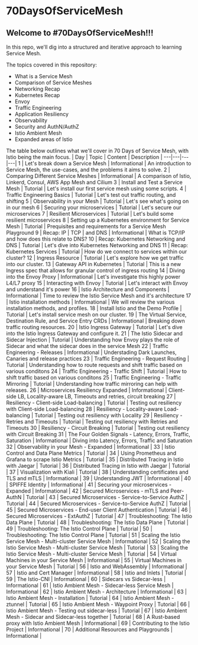 # 70DaysOfServiceMesh

## Welcome to #70DaysOfServiceMesh!!!

In this repo, we'll dig into a structured and iterative approach to learning Service Mesh.

The topics covered in this repository:
- What is a Service Mesh
- Comparison of Service Meshes
- Networking Recap
- Kubernetes Recap
- Envoy
- Traffic Engineering
- Application Resiliency
- Observability
- Security and AuthN/AuthZ
- Istio Ambient Mesh
- Expanded areas of Istio

The table below outlines what we'll cover in 70 Days of Service Mesh, with Istio being the main focus.
| Day | Topic | Content | Description |
---|---|---|---|
1 | Let's break down a Service Mesh | Informational | An introduction to Service Mesh, the use-cases, and the problems it aims to solve.
2 | Comparing Different Service Meshes | Informational | A comparison of Istio, Linkerd, Consul, AWS App Mesh and Cilium
3 | Install and Test a Service Mesh | Tutorial | Let's install our first service mesh using some scripts.
4 | Traffic Engineering Basics | Tutorial | Let's test out traffic routing, and shifting
5 | Observability in your Mesh | Tutorial | Let's see what's going on in our mesh
6 | Securing your microservices | Tutorial | Let's secure our microservices
7 | Resilient Microservices | Tutorial | Let's build some resilient microservices
8 | Setting up a Kubernetes environment for Service Mesh | Tutorial | Prequisites and requirements for a Service Mesh Playground
9 | Recap: IP |  TCP |  and DNS | Informational | What is TCP/IP and how does this relate to DNS?
10 | Recap: Kubernetes Networking and DNS | Tutorial | Let's dive into Kubernetes Networking and DNS
11 | Recap: Kubernetes Services | Tutorial | How do we connect to services within our cluster?
12 | Ingress Resource | Tutorial | Let's explore how we get traffic into our cluster.
13 | Gateway API in Kubernetes | Tutorial | This is a new Ingress spec that allows for granular control of ingress routing
14 | Diving into the Envoy Proxy | Informational | Let's investigate this highly power L4/L7 proxy
15 | Interacting with Envoy | Tutorial | Let's interact with Envoy and understand it's power
16 | Istio Architecture and Components | Informational | Time to review the Istio Service Mesh and it's architecture
17 | Istio installation methods | Informational | We will review the various installation methods, and profiles.
18 | Install Istio and the Demo Profile | Tutorial | Let's install service mesh on our cluster.
19 | The Virtual Service, Destination Rule, and Service Entry CRDs | Informational | Breaking down traffic routing resources.
20 | Istio Ingress Gateway | Tutorial | Let's dive into the Istio Ingress Gateway and configure it.
21 | The Istio Sidecar and Sidecar Injection | Tutorial | Understanding how Envoy plays the role of Sidecar and what the sidecar does in the service Mesh
22 | Traffic Engineering - Releases | Informational | Understading Dark Launches, Canaries and release practices
23 | Traffic Engineering - Request Routing | Tutorial | Understanding how to route requests and shift traffic based on various conditons
24 | Traffic Engineering - Traffic Shift | Tutorial | How to shift traffic based on various conditons
25 | Traffic Engineering - Traffic Mirroring | Tutorial | Understanding how traffic mirroring can help with releases.
26 | Microservices Resiliency Expanded | Informational | Client-side LB, Locality-aware LB, Timeouts and retries, circuit breaking
27 | Resiliency - Client-side Load-balancing | Tutorial | Testing out resiliency with Client-side Load-balancing
28 | Resiliency - Locality-aware Load-balancing | Tutorial | Testing out resiliency with Locality
29 | Resiliency - Retries and Timeouts | Tutorial | Testing out resiliency with Retries and Timeouts
30 | Resiliency - Circuit Breaking | Tutorial | Testing out resiliency with Circuit Breaking
31 | The Four Golden Signals - Latency, Errors, Traffic, Saturation | Informational | Diving into Latency, Errors, Traffic and Saturation
32 | Observability in your Mesh - Expanded | Informational | 
33 | Istio Control and Data Plane Metrics | Tutorial | 
34 | Using Prometheus and Grafana to scrape Istio Metrics  | Tutorial | 
35 | Distributed Tracing in Istio with Jaegar | Tutorial | 
36 | Distributed Tracing in Istio with Jaegar | Tutorial | 
37 | Visualization with Kiali | Tutorial | 
38 | Understanding certificates and TLS and mTLS | Informational | 
39 | Understanding JWT | Informational | 
40 | SPIFFE Identity | Informational | 
41 | Securing your microservices - Expanded | Informational | 
42 | Secured Microservices - mTLS and Peer-AuthN | Tutorial | 
43 | Secured Microservices - Service-to-Service AuthZ | Tutorial | 
44 | Secured Microservices - Service-to-Service AuthZ | Tutorial | 
45 | Secured Microservices - End-user Client Authentication  | Tutorial | 
46 | Secured Microservices - ExtAuthZ  | Tutorial | 
47 | Troubleshooting: The Istio Data Plane | Tutorial | 
48 | Troubleshooting: The Istio Data Plane | Tutorial | 
49 | Troubleshooting: The Istio Control Plane | Tutorial | 
50 | Troubleshooting: The Istio Control Plane | Tutorial | 
51 | Scaling the Istio Service Mesh - Multi-cluster Service Mesh | Informational | 
52 | Scaling the Istio Service Mesh - Multi-cluster Service Mesh | Tutorial | 
53 | Scaling the Istio Service Mesh - Multi-cluster Service Mesh | Tutorial | 
54 | Virtual Machines in your Service Mesh | Informational | 
55 | Virtual Machines in your Service Mesh | Tutorial | 
56 | Istio and WebAssembly | Informational | 
57 | Istio and Cert Manager | Informational | 
58 | Istio and Inlets | Tutorial | 
59 | The Istio-CNI | Informational | 
60 | Sidecars vs Sidecar-less | Informational | 
61 | Istio Ambient Mesh - Sidecar-less Service Mesh | Informational | 
62 | Istio Ambient Mesh - Architecture | Informational | 
63 | Istio Ambient Mesh - Installation | Tutorial | 
64 | Istio Ambient Mesh - ztunnel | Tutorial | 
65 | Istio Ambient Mesh - Waypoint Proxy | Tutorial | 
66 | Istio Ambient Mesh - Testing out sidecar-less | Tutorial | 
67 | Istio Ambient Mesh - Sidecar and Sidecar-less together | Tutorial | 
68 | A Rust-based proxy with Istio Ambient Mesh | Informational | 
69 | Contributing to the Istio Project | Informational | 
70 | Additional Resources and Playgrounds | Informational | 
